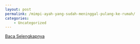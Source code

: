 ```yaml
---
layout: post
permalink: /mimpi-ayah-yang-sudah-meninggal-pulang-ke-rumah/
categories:
    - Uncategorized
---
```


[Baca Selengkapnya](/05)